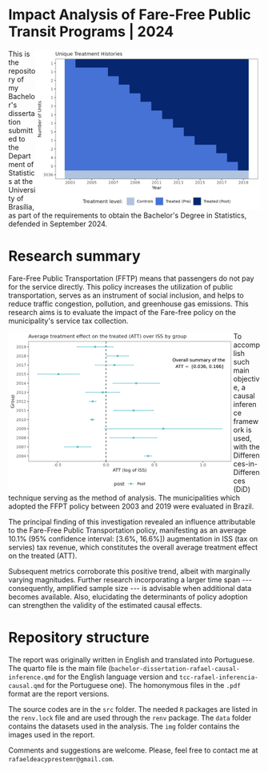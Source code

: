 # Impact Analysis of Fare-Free Public Transit Programs | 2024

<img align="right" src="img/plot_staggered.png" alt="logo" width="450"> 

This is the repository of my Bachelor's dissertation submitted to the Department of Statistics at the University of Brasília, as part of the requirements to obtain the Bachelor's Degree in Statistics, defended in September 2024. 

# Research summary

Fare-Free Public Transportation (FFTP) means that passengers do not pay for the service directly.
This policy increases the utilization of public transportation, serves as an instrument of social inclusion, and helps to reduce traffic congestion, pollution, and greenhouse gas emissions.
This research aims is to evaluate the impact of the Fare-free policy on the municipality's service tax collection.

<img align="left" src="img/fig-gdp-pop-group.png" alt="logo-demanda" width="450"> 

To accomplish such main objective, a causal inference framework is used, with the Differences-in-Differences (DiD) technique serving as the method of analysis. The municipalities which adopted the FFPT policy between 2003 and 2019 were evaluated in Brazil.

The principal finding of this investigation revealed an influence attributable to the Fare-Free Public Transportation policy, manifesting as an average 10.1\% (95\% confidence interval: [3.6\%, 16.6\%]) augmentation in ISS (tax on servies) tax revenue, which constitutes the overall average treatment effect on the treated (ATT). 

Subsequent metrics corroborate this positive trend, albeit with marginally varying magnitudes.
Further research incorporating a larger time span --- consequently, amplified sample size --- is advisable when additional data becomes available. Also, elucidating the determinants of policy adoption can strengthen the validity of the estimated causal effects.

# Repository structure

The report was originally written in English and translated into Portuguese. The quarto file is the main file (`bachelor-dissertation-rafael-causal-inference.qmd` for the English language version and `tcc-rafael-inferencia-causal.qmd` for the Portuguese one). The homonymous files in the `.pdf` format are the report versions.

The source codes are in the `src` folder. The needed `R` packages are listed in the `renv.lock` file and are used through the `renv` package. The `data` folder contains the datasets used in the analysis. The `img` folder contains the images used in the report. 

Comments and suggestions are welcome. Please, feel free to contact me at `rafaeldeacyprestemr@gmail.com`.



